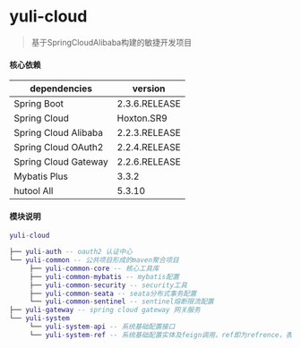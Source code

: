 # yuli-cloud

>基于SpringCloudAlibaba构建的敏捷开发项目

#### 核心依赖


| dependencies         | version       |
| -------------------- | ------------- |
| Spring Boot          | 2.3.6.RELEASE |
| Spring Cloud         | Hoxton.SR9    |
| Spring Cloud Alibaba | 2.2.3.RELEASE |
| Spring Cloud OAuth2  | 2.2.4.RELEASE |
| Spring Cloud Gateway | 2.2.6.RELEASE |
| Mybatis Plus         | 3.3.2         |
| hutool All           | 5.3.10        |



#### 模块说明

```lua
yuli-cloud

├── yuli-auth -- oauth2 认证中心
└── yuli-common -- 公共项目形成的maven聚合项目
     ├── yuli-common-core -- 核心工具库
     ├── yuli-common-mybatis -- mybatis配置
     ├── yuli-common-security -- security工具
     ├── yuli-common-seata -- seata分布式事务配置
     └── yuli-common-sentinel -- sentinel熔断限流配置
├── yuli-gateway -- spring cloud gateway 网关服务
└── yuli-system
     └── yuli-system-api -- 系统基础配置接口
     └── yuli-system-ref -- 系统基础配置实体及feign调用，ref即为refrence，表示可被引用的项目
```
